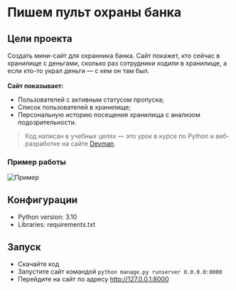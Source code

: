 # Пишем пульт охраны банка

## Цели проекта

Создать мини-сайт для охранника банка. Сайт покажет, кто сейчас в хранилище с деньгами, сколько раз сотрудники ходили в хранилище, а если кто-то украл деньги — с кем он там был.<br><br>
<b>Сайт показывает:</b>
* Пользователей с активным статусом пропуска;
* Список пользователей в хранилище;
* Персональную историю посещения хранилища с анализом подозрительности.

> Код написан в учебных целях — это урок в курсе по Python и веб-разработке на сайте [Devman](https://dvmn.org).

### Пример работы

![Пример](https://github.com/etokosmo/bitlinks/blob/main/github/bitly_example.gif)

## Конфигурации

* Python version: 3.10
* Libraries: requirements.txt

## Запуск

- Скачайте код
- Запустите сайт командой `python manage.py runserver 0.0.0.0:8000`
- Перейдите на сайт по адресу http://127.0.0.1:8000
